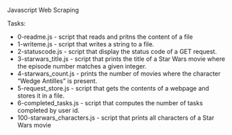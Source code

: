 Javascript Web Scraping

Tasks:
- 0-readme.js - script that reads and pritns the content of a file
- 1-writeme.js - script that writes a string to a file.
- 2-statuscode.js - script that display the status code of a GET request.
- 3-starwars_title.js - script that prints the title of a Star Wars movie where the episode number matches a given integer.
- 4-starwars_count.js - prints the number of movies where the character “Wedge Antilles” is present.
- 5-request_store.js - script that gets the contents of a webpage and stores it in a file.
- 6-completed_tasks.js - script that computes the number of tasks completed by user id.
- 100-starwars_characters.js - script that prints all characters of a Star Wars movie